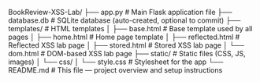 BookReview-XSS-Lab/
├── app.py               # Main Flask application file
├── database.db          # SQLite database (auto-created, optional to commit)
├── templates/           # HTML templates
│   ├── base.html        # Base template used by all pages
│   ├── home.html        # Home page template
│   ├── reflected.html   # Reflected XSS lab page
│   ├── stored.html      # Stored XSS lab page
│   └── dom.html         # DOM-based XSS lab page
├── static/              # Static files (CSS, JS, images)
│   └── css/
│       └── style.css    # Stylesheet for the app
└── README.md            # This file — project overview and setup instructions
